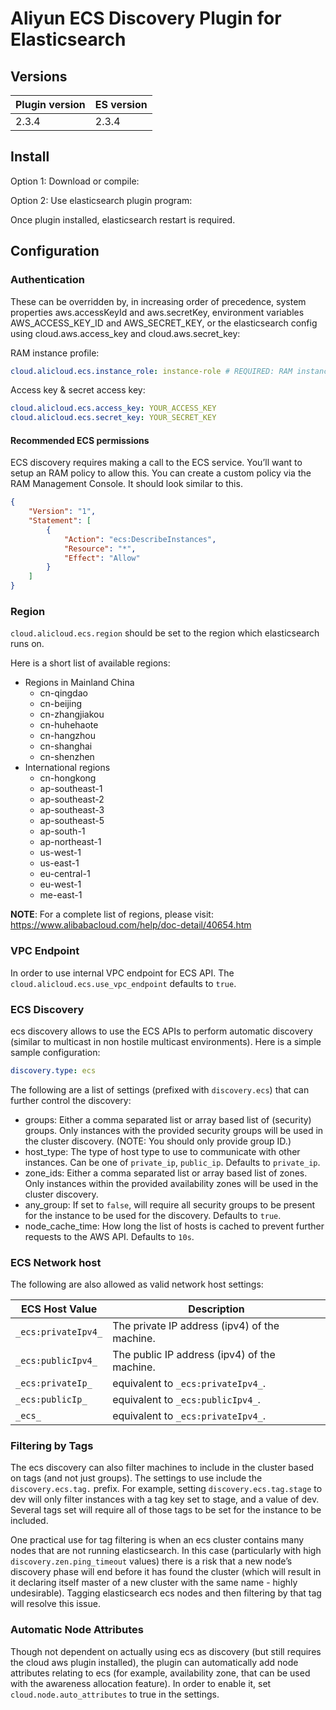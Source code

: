 # Aliyun ECS Discovery Plugin for Elasticsearch

## Versions

Plugin version | ES version
---------------|------------
2.3.4 | 2.3.4

## Install

Option 1: Download or compile:

Option 2: Use elasticsearch plugin program:

Once plugin installed, elasticsearch restart is required.

## Configuration

### Authentication

These can be overridden by, in increasing order of precedence, system properties aws.accessKeyId and aws.secretKey, environment variables AWS_ACCESS_KEY_ID and AWS_SECRET_KEY, or the elasticsearch config using cloud.aws.access_key and cloud.aws.secret_key:

RAM instance profile:

```yaml
cloud.alicloud.ecs.instance_role: instance-role # REQUIRED: RAM instance role
```

Access key & secret access key:

```yaml
cloud.alicloud.ecs.access_key: YOUR_ACCESS_KEY
cloud.alicloud.ecs.secret_key: YOUR_SECRET_KEY
```

#### Recommended ECS permissions

ECS discovery requires making a call to the ECS service. You’ll want to setup an RAM policy to allow this. You can create a custom policy via the RAM Management Console. It should look similar to this.

```json
{
    "Version": "1",
    "Statement": [
        {
            "Action": "ecs:DescribeInstances",
            "Resource": "*",
            "Effect": "Allow"
        }
    ]
}
```

### Region

`cloud.alicloud.ecs.region` should be set to the region which elasticsearch runs on.

Here is a short list of available regions:

- Regions in Mainland China
    - cn-qingdao
    - cn-beijing
    - cn-zhangjiakou
    - cn-huhehaote
    - cn-hangzhou
    - cn-shanghai
    - cn-shenzhen
- International regions
    - cn-hongkong
    - ap-southeast-1
    - ap-southeast-2
    - ap-southeast-3
    - ap-southeast-5
    - ap-south-1
    - ap-northeast-1
    - us-west-1
    - us-east-1
    - eu-central-1
    - eu-west-1
    - me-east-1

**NOTE**: For a complete list of regions, please visit: https://www.alibabacloud.com/help/doc-detail/40654.htm

### VPC Endpoint

In order to use internal VPC endpoint for ECS API. The `cloud.alicloud.ecs.use_vpc_endpoint` defaults to `true`.

### ECS Discovery

ecs discovery allows to use the ECS APIs to perform automatic discovery (similar to multicast in non hostile multicast environments). Here is a simple sample configuration:

```yaml
discovery.type: ecs
```

The following are a list of settings (prefixed with `discovery.ecs`) that can further control the discovery:

- groups: Either a comma separated list or array based list of (security) groups. Only instances with the provided security groups will be used in the cluster discovery. (NOTE: You should only provide group ID.)
- host_type: The type of host type to use to communicate with other instances. Can be one of `private_ip`, `public_ip`. Defaults to `private_ip`.
- zone_ids: Either a comma separated list or array based list of zones. Only instances within the provided availability zones will be used in the cluster discovery.
- any_group: If set to `false`, will require all security groups to be present for the instance to be used for the discovery. Defaults to `true`.
- node_cache_time: How long the list of hosts is cached to prevent further requests to the AWS API. Defaults to `10s`.

### ECS Network host

The following are also allowed as valid network host settings:

ECS Host Value | Description
---------------|-------------
`_ecs:privateIpv4_` | The private IP address (ipv4) of the machine.
`_ecs:publicIpv4_` | The public IP address (ipv4) of the machine.
`_ecs:privateIp_` | equivalent to `_ecs:privateIpv4_`.
`_ecs:publicIp_` | equivalent to `_ecs:publicIpv4_`.
`_ecs_` | equivalent to `_ecs:privateIpv4_`.

### Filtering by Tags

The ecs discovery can also filter machines to include in the cluster based on tags (and not just groups). The settings to use include the `discovery.ecs.tag.` prefix. For example, setting `discovery.ecs.tag.stage` to dev will only filter instances with a tag key set to stage, and a value of dev. Several tags set will require all of those tags to be set for the instance to be included.

One practical use for tag filtering is when an ecs cluster contains many nodes that are not running elasticsearch. In this case (particularly with high `discovery.zen.ping_timeout` values) there is a risk that a new node’s discovery phase will end before it has found the cluster (which will result in it declaring itself master of a new cluster with the same name - highly undesirable). Tagging elasticsearch ecs nodes and then filtering by that tag will resolve this issue.

### Automatic Node Attributes

Though not dependent on actually using ecs as discovery (but still requires the cloud aws plugin installed), the plugin can automatically add node attributes relating to ecs (for example, availability zone, that can be used with the awareness allocation feature). In order to enable it, set `cloud.node.auto_attributes` to true in the settings.
